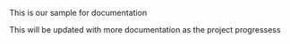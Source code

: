 This is our sample for documentation

This will be updated with more documentation as the project progressess